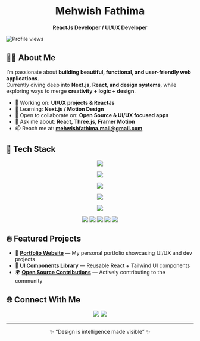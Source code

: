 <!-- Banner -->


 <h1 align="center">Mehwish Fathima</h1>
<p align="center">
  <b>ReactJs Developer / UI/UX Developer</b>
</p> 


![Profile views](https://img.shields.io/badge/Profile%20views-1,128-brightgreen)



## 👩‍💻 About Me  

I’m passionate about **building beautiful, functional, and user-friendly web applications**.  
Currently diving deep into **Next.js, React, and design systems**, while exploring ways to merge **creativity + logic + design**.  

- 🔭 Working on: **UI/UX projects & ReactJs**  
- 🌱 Learning: **Next.js / Motion Design**  
- 👯 Open to collaborate on: **Open Source & UI/UX focused apps**  
- 💬 Ask me about: **React, Three.js, Framer Motion**  
- 📫 Reach me at: **mehwishfathima.mail@gmail.com**

## 🚀 Tech Stack  

<p align="center">
  <img src="https://skillicons.dev/icons?i=html,css,js,ts,react,nextjs,redux,angular,jquery,bootstrap,tailwind,materialui,sass" />
</p>

<p align="center">
  <img src="https://skillicons.dev/icons?i=nodejs,express,java,spring,graphql,apollo,mongodb,dynamodb,mysql,oracle" />
</p>

<p align="center">
  <img src="https://skillicons.dev/icons?i=docker,kubernetes,terraform,ansible,aws,azure,gcp" />
</p>

<p align="center">
  <img src="https://skillicons.dev/icons?i=git,github,gitlab,jenkins,githubactions" />
</p>

<p align="center">
  <img src="https://skillicons.dev/icons?i=jest,mocha,junit,selenium" />
</p>

<!-- Badges for tools not available in skillicons.dev -->
<p align="center">
  <img src="https://img.shields.io/badge/Jasmine-8A4182?style=for-the-badge&logo=jasmine&logoColor=white" />
  <img src="https://img.shields.io/badge/Cucumber-23D96C?style=for-the-badge&logo=cucumber&logoColor=white" />
  <img src="https://img.shields.io/badge/Highcharts-2E6E9E?style=for-the-badge&logo=highcharts&logoColor=white" />
  <img src="https://img.shields.io/badge/Lodash-3492FF?style=for-the-badge&logo=lodash&logoColor=white" />
  <img src="https://img.shields.io/badge/Axios-5A29E4?style=for-the-badge&logo=axios&logoColor=white" />
</p>



<!--
## 🚀 Tech Stack  

<p align="center">
  <img src="https://skillicons.dev/icons?i=html,css,js,ts,react,nextjs,redux,angular" />
</p>
<p align="center">
  <img src="https://skillicons.dev/icons?i=tailwind,bootstrap,materialui,sass,nodejs,express,java,spring" />
</p>
<p align="center">
  <img src="https://skillicons.dev/icons?i=graphql,mongodb,mysql,docker,kubernetes,azure,gcp" />
</p>
<p align="center">
  <img src="https://skillicons.dev/icons?i=jenkins,git,github" />

</p> -->

<!-- ## 🚀 Tech Stack  

<p align="center">
  <img src="https://skillicons.dev/icons?i=html,css,js,ts,react,nextjs,redux,angular,tailwind,bootstrap,materialui,sass,nodejs,express,java,spring,graphql,mongodb,mysql,docker,kubernetes,aws,azure,gcp,git,github,jenkins,python,pytorch" />
</p>

## 🚀 Tech Stack  

<p align="center">
  <img src="https://skillicons.dev/icons?i=html,css,js,ts,react,redux,nextjs,angular,tailwind,bootstrap,materialui,sass,nodejs,express,java,spring,graphql,mongodb,mysql,docker,kubernetes,aws,azure,gcp,jenkins,git,github" />
</p>


## 🚀 Tech Stack  

<p align="center">  
  <img src="https://skillicons.dev/icons?i=html,css,js,tailwind,ts,react,bootstrap,redux,nextjs,nodejs,mongodb,python,java,pytorch,git,latex,"/>  
</p>   -->


## 🔥 Featured Projects  

- 🚀 [**Portfolio Website**](https://mehwish-11.github.io/3D-Animation/) — My personal portfolio showcasing UI/UX and dev projects  
- 🎨 [**UI Components Library**](https://gaming-project-iota.vercel.app/) — Reusable React + Tailwind UI components  
- 🌍 [**Open Source Contributions**](https://mehwish-11.github.io/Anime-portfolio-ui/) — Actively contributing to the community  




## 🌐 Connect With Me  

<p align="center">
  <a href="https://linkedin.com/in/mehwishfathima11" target="_blank"><img src="https://skillicons.dev/icons?i=linkedin" /></a>
  <a href="mailto:mehwishfathima.mail@gmail.com"><img src="https://skillicons.dev/icons?i=gmail" /></a>
</p>

---

<p align="center">✨ “Design is intelligence made visible” ✨</p>

